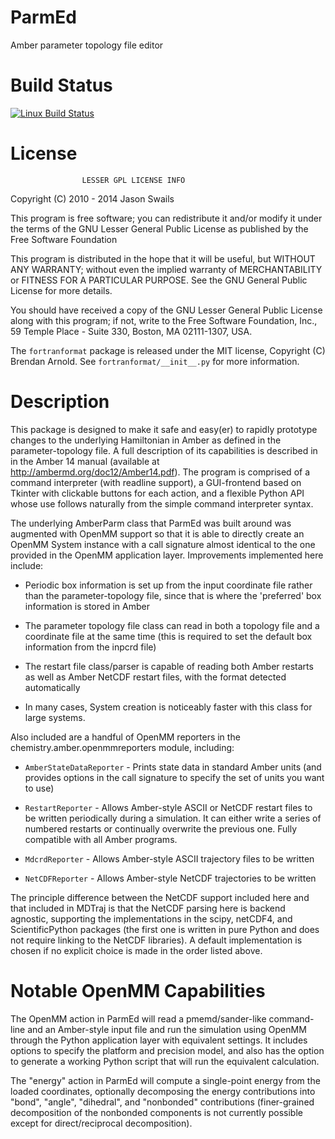 ParmEd
======

Amber parameter topology file editor

Build Status
============

[![Linux Build Status](https://travis-ci.org/ParmEd/ParmEd.svg?branch=master)](https://travis-ci.org/ParmEd/ParmEd)

License
=======
                    LESSER GPL LICENSE INFO

Copyright (C) 2010 - 2014 Jason Swails

This program is free software; you can redistribute it and/or modify
it under the terms of the GNU Lesser General Public License as published by
the Free Software Foundation

This program is distributed in the hope that it will be useful,
but WITHOUT ANY WARRANTY; without even the implied warranty of
MERCHANTABILITY or FITNESS FOR A PARTICULAR PURPOSE.  See the
GNU General Public License for more details.
   
You should have received a copy of the GNU Lesser General Public License
along with this program; if not, write to the Free Software
Foundation, Inc., 59 Temple Place - Suite 330,
Boston, MA 02111-1307, USA.

The `fortranformat` package is released under the MIT license, Copyright (C)
Brendan Arnold. See `fortranformat/__init__.py` for more information.

Description
===========

This package is designed to make it safe and easy(er) to rapidly prototype
changes to the underlying Hamiltonian in Amber as defined in the
parameter-topology file. A full description of its capabilities is described in
in the Amber 14 manual (available at http://ambermd.org/doc12/Amber14.pdf).
The program is comprised of a command interpreter (with readline support), a
GUI-frontend based on Tkinter with clickable buttons for each action, and a
flexible Python API whose use follows naturally from the simple command
interpreter syntax.

The underlying AmberParm class that ParmEd was built around was augmented with
OpenMM support so that it is able to directly create an OpenMM System instance
with a call signature almost identical to the one provided in the OpenMM
application layer. Improvements implemented here include:

- Periodic box information is set up from the input coordinate file rather than the parameter-topology file, since that is where the 'preferred' box information is stored in Amber

- The parameter topology file class can read in both a topology file and a coordinate file at the same time (this is required to set the default box information from the inpcrd file)

- The restart file class/parser is capable of reading both Amber restarts as well as Amber NetCDF restart files, with the format detected automatically

- In many cases, System creation is noticeably faster with this class for large systems.

Also included are a handful of OpenMM reporters in the
chemistry.amber.openmmreporters module, including:

- `AmberStateDataReporter` - Prints state data in standard Amber units (and provides options in the call signature to specify the set of units you want to use)
  
- `RestartReporter` - Allows Amber-style ASCII or NetCDF restart files to be written periodically during a simulation. It can either write a series of numbered restarts or continually overwrite the previous one. Fully compatible with all Amber programs.
  
- `MdcrdReporter` - Allows Amber-style ASCII trajectory files to be written
  
- `NetCDFReporter` - Allows Amber-style NetCDF trajectories to be written

The principle difference between the NetCDF support included here and that
included in MDTraj is that the NetCDF parsing here is backend agnostic,
supporting the implementations in the scipy, netCDF4, and ScientificPython
packages (the first one is written in pure Python and does not require linking
to the NetCDF libraries). A default implementation is chosen if no explicit
choice is made in the order listed above.

Notable OpenMM Capabilities
===========================

The OpenMM action in ParmEd will read a pmemd/sander-like command-line and an
Amber-style input file and run the simulation using OpenMM through the Python
application layer with equivalent settings.  It includes options to specify the
platform and precision model, and also has the option to generate a working
Python script that will run the equivalent calculation.

The "energy" action in ParmEd will compute a single-point energy from the loaded
coordinates, optionally decomposing the energy contributions into "bond",
"angle", "dihedral", and "nonbonded" contributions (finer-grained decomposition
of the nonbonded components is not currently possible except for
direct/reciprocal decomposition).
